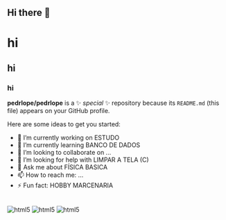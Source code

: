## Hi there 👋
# hi
## hi
### hi


**pedrlope/pedrlope** is a ✨ _special_ ✨ repository because its `README.md` (this file) appears on your GitHub profile.

Here are some ideas to get you started:

- 🔭 I’m currently working on ESTUDO
- 🌱 I’m currently learning BANCO DE DADOS
- 👯 I’m looking to collaborate on ...
- 🤔 I’m looking for help with LIMPAR A TELA (C)
- 💬 Ask me about FÍSICA BASICA
- 📫 How to reach me: ...
- ⚡ Fun fact: HOBBY MARCENARIA


<div style ="display: inline_block"><br/>
 <img align="center" alt="html5" src=https://img.shields.io/badge/C-00599C?style=for-the-badge&logo=c&logoColor=white/>
 <img align="center" alt="html5" src=https://img.shields.io/badge/WhatsApp-25D366?style=for-the-badge&logo=whatsapp&logoColor=white />
 <img align="center" alt="html5" src=https://img.shields.io/badge/Gmail-D14836?style=for-the-badge&logo=gmail&logoColor=white />
 <img align="center" alt="html5" src="https://img.shields.io/badge/Django-092E20?style=for-the-badge&logo=django&logoColor=white&quot; />
</div>




